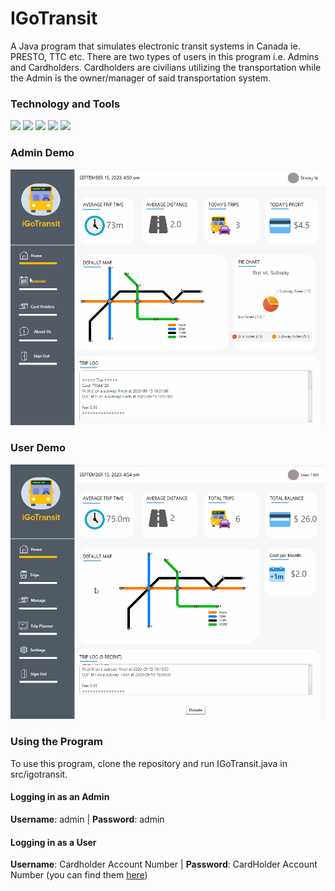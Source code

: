# IGoTransit
A Java program that simulates electronic transit systems in Canada ie. PRESTO, TTC etc. There are two types of users in this program i.e. Admins and Cardholders. Cardholders are civilians utilizing the transportation while the Admin is the owner/manager of said transportation system. 





### Technology and Tools
![](https://img.shields.io/badge/Code-Java-informational?style=flat&logo=logo_name&logoColor=white&color=2bbc8a) ![](https://img.shields.io/badge/Code-CSS-informational?style=flat&logo=logo_name&logoColor=white&color=2bbc8a) ![](https://img.shields.io/badge/GUI-JavaFX-informational?style=flat&logo=logo_name&logoColor=white&color=2bbc8a) ![](https://img.shields.io/badge/Editor-Eclipse-informational?style=flat&logo=logo_name&logoColor=white&color=2bbc8a) ![](https://img.shields.io/badge/OS-Windows-informational?style=flat&logo=logo_name&logoColor=white&color=2bbc8a) 


### Admin Demo
![](src/igotransit/assets/AdminDemo.gif)

### User Demo
![](src/igotransit/assets/UserDemo.gif)

### Using the Program
To use this program, clone the repository and run IGoTransit.java in src/igotransit. 

#### Logging in as an Admin
**Username**: admin | **Password**: admin 

#### Logging in as a User
**Username**: Cardholder Account Number | **Password**: CardHolder Account Number 
(you can find them [here](../blob/main/src/testing-files/CardHolders.txt))
   
